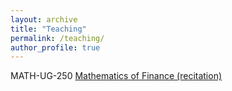 ```yaml
---
layout: archive
title: "Teaching"
permalink: /teaching/
author_profile: true
---
```


MATH-UG-250 [Mathematics of Finance (recitation)](/teaching/math-ua-mathfin)
